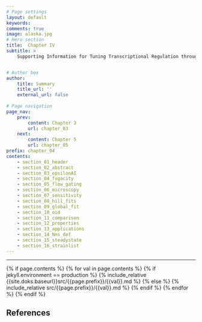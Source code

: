 ```yaml
---
# Page settings
layout: default
keywords:
comments: true
image: alaska.jpg
# Hero section
title:  Chapter IV
subtitle: >  
    Supporting Information for Tuning Transcriptional Regulation through Signaling: A Predictive Theory of Allosteric Induction


# Author box
author:
    title: Summary
    title_url: ''
    external_url: false
        
# Page navigation
page_nav:
    prev:
        content: Chapter 3
        url: chapter_03
    next:
        content: Chapter 5
        url: chapter_05
prefix: chapter_04
contents:
    - section_01_header 
    - section_02_abstract
    - section_03_epsilonAI 
    - section_04_fugacity 
    - section_05_flow_gating 
    - section_06_microscopy 
    - section_07_sensitivity 
    - section_08_hill_fits 
    - section_09_global_fit 
    - section_10_oid 
    - section_11_comparison 
    - section_12_properties 
    - section_13_applications 
    - section_14_Nns_def 
    - section_15_steadystate
    - section_16_strainlist 
---
```


<hr/>
{% if page.contents %}
{% for val in page.contents %}
{% if jekyll.environment == production %}
{% include_relative {{site.doks.baseurl}}src/{{page.prefix}}/{{val}}.md %}
{% else %}
{% include_relative src/{{page.prefix}}/{{val}}.md %}
{% endif %}
{% endfor %}
{% endif %}

## References
